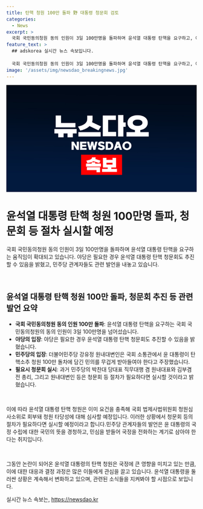 ```yaml
---
title: 탄핵 청원 100만 돌파 野 대통령 청문회 검토
categories:
  - News
excerpt: >
  국회 국민동의청원 동의 인원이 3일 100만명을 돌파하며 윤석열 대통령 탄핵을 요구하고, 야당은 탄핵 청문회를 추진할 의향을 밝힘. 더불어민주당은 윤 대통령이 국정 쇄신하고 국민의 명령을 따르라고 요구하며, 탄핵 청원이 법사위에 회부돼 심사 예정이라고 밝혔다. 또한, 민주당 최고위원은 대통령의 변화를 요구하고, 전 총리 역시 전면적 개각을 촉구했다. 
feature_text: >
  ## adskorea 실시간 뉴스 속보입니다.

  국회 국민동의청원 동의 인원이 3일 100만명을 돌파하며 윤석열 대통령 탄핵을 요구하고, 야당은 탄핵 청문회를 추진할 의향을 밝힘. 더불어민주당은 윤 대통령이 국정 쇄신하고 국민의 명령을 따르라고 요구하며, 탄핵 청원이 법사위에 회부돼 심사 예정이라고 밝혔다. 또한, 민주당 최고위원은 대통령의 변화를 요구하고, 전 총리 역시 전면적 개각을 촉구했다. 
image: '/assets/img/newsdao_breakingnews.jpg'
---
```


<p><img src="/assets/img/newsdao_breakingnews.jpg" alt="adskorea 속보" /></p>

<h1>윤석열 대통령 탄핵 청원 100만명 돌파, 청문회 등 절차 실시할 예정</h1>

<p>국회 국민동의청원 동의 인원이 3일 100만명을 돌파하며 윤석열 대통령 탄핵을 요구하는 움직임이 확대되고 있습니다. 야당은 필요한 경우 윤석열 대통령 탄핵 청문회도 추진할 수 있음을 밝혔고, 민주당 관계자들도 관련 발언을 내놓고 있습니다.</p>

<p data-ke-size="size16">&nbsp;</p>

<h2 data-ke-size="size26">윤석열 대통령 탄핵 청원 100만 돌파, 청문회 추진 등 관련 발언 요약</h2>

<ul>
  <li><b>국회 국민동의청원 동의 인원 100만 돌파</b>: 윤석열 대통령 탄핵을 요구하는 국회 국민동의청원의 동의 인원이 3일 100만명을 넘어섰습니다.</li>
  <li><b>야당의 입장</b>: 야당은 필요한 경우 윤석열 대통령 탄핵 청문회도 추진할 수 있음을 밝혔습니다.</li>
  <li><b>민주당의 입장</b>: 더불어민주당 강유정 원내대변인은 국회 소통관에서 윤 대통령이 탄핵소추 청원 100만 돌차에 담긴 민의를 무겁게 받아들여야 한다고 주장했습니다.</li>
  <li><b>필요시 청문회 실시</b>: 과거 민주당의 박찬대 당대표 직무대행 겸 원내대표와 김부겸 전 총리, 그리고 원내대변인 등은 청문회 등 절차가 필요하다면 실시할 것이라고 밝혔습니다.</li>
</ul>

<p data-ke-size="size16">&nbsp;</p>

<p>이에 따라 윤석열 대통령 탄핵 청원은 이미 요건을 충족해 국회 법제사법위원회 청원심사소위로 회부돼 청원 타당성에 대해 심사할 예정입니다. 이러한 상황에서 청문회 등의 절차가 필요하다면 실시할 예정이라고 합니다.민주당 관계자들의 발언은 윤 대통령의 국정 수립에 대한 국민의 뜻을 경청하고, 민심을 받들어 국정을 전화하는 계기로 삼아야 한다는 취지입니다.</p>

<p data-ke-size="size16">&nbsp;</p>

<p>그동안 논란이 되어온 윤석열 대통령의 탄핵 청원은 국정에 큰 영향을 미치고 있는 만큼, 이에 대한 대응과 결정 과정은 많은 이들에게 관심을 끌고 있습니다. 윤석열 대통령을 둘러싼 상황은 계속해서 변화하고 있으며, 관련된 소식들을 지켜봐야 할 시점으로 보입니다.</p>
실시간 뉴스 속보는, <a href="https://newsdao.kr" rel="dofollow">https://newsdao.kr</a>


